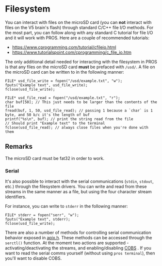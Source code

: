 # Filesystem

You can interact with files on the microSD card (you can **not**
interact with files on the V5 brain's flash) through standard C/C++ file
I/O methods. For the most part, you can follow along with any standard C
tutorial for file I/O and it will work with PROS. Here are a couple of
recommended tutorials:

- <https://www.cprogramming.com/tutorial/cfileio.html>
- <https://www.tutorialspoint.com/cprogramming/c_file_io.htm>

The only additional detail needed for interacting with the filesystem in
PROS is that any files on the microSD card **must** be prefaced with
`/usd/`. A file on the microSD card can be written to in the following
manner:

```{.sourceCode .cpp}
FILE* usd_file_write = fopen("/usd/example.txt", "w");
fputs("Example text", usd_file_write);
fclose(usd_file_write);

FILE* usd_file_read = fopen("/usd/example.txt", "r");
char buf[50]; // This just needs to be larger than the contents of the file
fread(buf, 1, 50, usd_file_read); // passing 1 because a `char` is 1 byte, and 50 b/c it's the length of buf
printf("%s\n", buf); // print the string read from the file
// Should print "Example text" to the terminal
fclose(usd_file_read); // always close files when you're done with them
```

## Remarks

The microSD card must be fat32 in order to work.

### Serial

It's also possible to interact with the serial communications (`stdin`,
`stdout`, etc.) through the filesystem drivers. You can write and read
from these streams in the same manner as a file, but using the four
character stream identifiers.

For instance, you can write to `stderr` in the following manner:

```{.sourceCode .cpp}
FILE* stderr = fopen("serr", "w");
fputs("Example text", stderr);
fclose(usd_file_write);
```

There are also a number of methods for controlling serial communication
behavior exposed in [apix.h](../../extended/apix.html). These methods
can be accessed through the `serctl()` function. At the moment two
actions are supported -activating/deactivating the streams, and
enabling/disabling
[COBS](https://en.wikipedia.org/wiki/Consistent_Overhead_Byte_Stuffing)
. If you want to read the serial comms yourself (without using
`pros terminal`), then you'll want to disable COBS.
